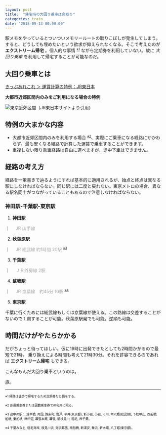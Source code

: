 ```yaml
---
layout: post
title:  "帰宅時の大回り乗車は命取り"
categories: train
date: "2018-09-13 00:00:00"
---
```


駅メモをやっているとついついメモリールートの取りこぼしが発生してしまう。
すると、どうしても埋めたいという欲求が抑えられなくなる。そこで考えたのが **エクストリーム帰宅** 。個人的な事情 <span style="font-size:10px;vertical-align: super;">[※1](#remark1)</span> ながら定期券を利用していない。故に *大回り乗車* を利用して帰宅することが可能なのだ。

## 大回り乗車とは

[きっぷあれこれ ＞ 運賃計算の特例：JR東日本](https://www.jreast.co.jp/kippu/1103.html)

**大都市近郊区間内のみをご利用になる場合の特例**

![東京近郊区間（JR東日本サイトより引用）](https://www.jreast.co.jp/kippu/img/kippu12.gif)

## 特例の大まかな内容

- 大都市近郊区間内のみを利用する場合 <span style="font-size:10px;vertical-align: super;">[※2](#remark2)</span>、実際にご乗車になる経路にかかわらず、最も安くなる経路で計算した運賃で乗車することができます。
- 重複しない限り乗車経路は自由に選べますが、途中下車はできません。

## 経路の考え方
経路を一筆書きで辿るようにすれば基本的に適用されるが、始点と終点は異なる駅にしなければならない。同じ駅には二度と戻れない。東京メトロの場合、異なる駅名同士がつながっていることもあるので注意しなければならない。

### 神田駅-千葉駅-東京駅

1. **神田駅**

｜ &nbsp;&nbsp;&nbsp; <span style="color:#AAA">JR 山手線</span>

2. **秋葉原駅**

｜ &nbsp;&nbsp;&nbsp; <span style="color:#AAA">JR 総武線 約1時間 20駅 <span style="font-size:10px;vertical-align: super;">[※3](#remark3)</span></span>

3. **千葉駅**

｜ &nbsp;&nbsp;&nbsp; <span style="color:#AAA">ＪＲ外房線 2駅</span>

4. **蘇我駅**

｜ &nbsp;&nbsp;&nbsp; <span style="color:#AAA">JR 京葉線　約45分 10駅 <span style="font-size:10px;vertical-align: super;">[※4](#remark4)</span></span>

5. **東京駅**

千葉に行くためには総武線もしくは京葉線が使える。この路線は交差することがないので１周することが可能。秋葉原駅発でも可能。逆順も可能。

## 時間だけがやたらかかる

だがちょっと待ってほしい。仮に19時に出発できたとしても2時間かかるので最短で21時。
乗り換えによる時間も考えて21時30分。それを許容できるのであれば **エクストリーム帰宅** もできる。

こんなもんだ大回り乗車というのは。

旅。

----

<span id="remark1" style="font-size:10px;">※1 帰路は徒歩で帰宅するため定期券だと損をする。</span>

<span id="remark2" style="font-size:10px;">※2 普通乗車券または回数乗車券での利用に限る。</span>

<span id="remark3" style="font-size:10px;">※3 途中の駅： 浅草橋, 両国, 錦糸町, 亀戸, 平井(東京都), 新小岩, 小岩, 市川, 本八幡(総武線), 下総中山, 西船橋, 船橋, 東船橋, 津田沼, 幕張本郷, 幕張, 新検見川, 稲毛, 西千葉。</span>

<span id="remark4" style="font-size:10px;">※4 千葉みなと, 稲毛海岸, 検見川浜, 海浜幕張, 南船橋, 新浦安, 舞浜, 新木場, 八丁堀(東京都)。</span>
